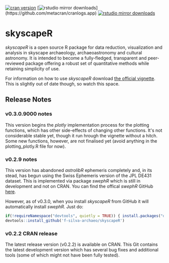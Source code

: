 [![cran version](http://www.r-pkg.org/badges/version/skyscapeR)](https://cran.rstudio.com/web/packages/skyscapeR) 
[![rstudio mirror downloads](http://cranlogs.r-pkg.org/badges/skyscapeR?)](https://github.com/metacran/cranlogs.app)
[![rstudio mirror downloads](http://cranlogs.r-pkg.org/badges/grand-total/skyscapeR?color=82b4e8)](https://github.com/metacran/cranlogs.app)

# skyscapeR
_skyscapeR_ is a open source R package for data reduction, visualization and analysis in skyscape archaeology, archaeoastronomy and cultural astronomy. It is intended to become a fully-fledged, transparent and peer-reviewed package offering a robust set of quantitative methods while retaining simplicity of use.

For information on how to use _skyscapeR_ download [the official vignette](https://github.com/f-silva-archaeo/skyscapeR/blob/master/doc/vignette.html). This is slightly out of date though, so watch this space.


## Release Notes
### v0.3.0.9000 notes
This version begins the _plotly_ implementation process for the plotting functions, which has other side-effects of changing other functions. It's not considerable stable yet, though it run hrough the vignette without a hitch. Some new functions, however, are not finalised yet (avoid anything in the plotting_plotly.R file for now).


### v0.2.9 notes
This version has abandoned _astrolibR_ ephemeris completely and, in its stead, has begun using the Swiss Ephemeris version of the JPL DE431 dataset. This is implemented via package _swephR_ which is still in development and not on CRAN. You can find the offical _swephR_ GitHub [here](https://github.com/rstub/swephR).
 
However, as of v0.3.0, when you install _skyscapeR_ from GitHub it will automatically install _swephR_. Just do:

```r
if(!requireNamespace("devtools", quietly = TRUE)) { install.packages("devtools") }
devtools::install_github('f-silva-archaeo/skyscapeR')
```

### v0.2.2 CRAN release
The latest release version (v0.2.2) is available on CRAN. This Git contains the latest development version which has several bug fixes and additional tools (some of which might not have been fully tested).
